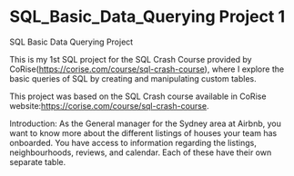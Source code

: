 # SQL_Basic_Data_Querying Project 1
SQL Basic Data Querying Project 

This is my 1st SQL project for the SQL Crash Course provided by CoRise(https://corise.com/course/sql-crash-course), where I explore the basic queries of SQL by creating and manipulating custom tables.

This project was based on the SQL Crash course available in CoRise website:https://corise.com/course/sql-crash-course.

Introduction:
As the General manager for the Sydney area at Airbnb, you want to know more about the different listings of houses your team has onboarded. You have access to information regarding the listings, neighbourhoods, reviews, and calendar. Each of these have their own separate table.
